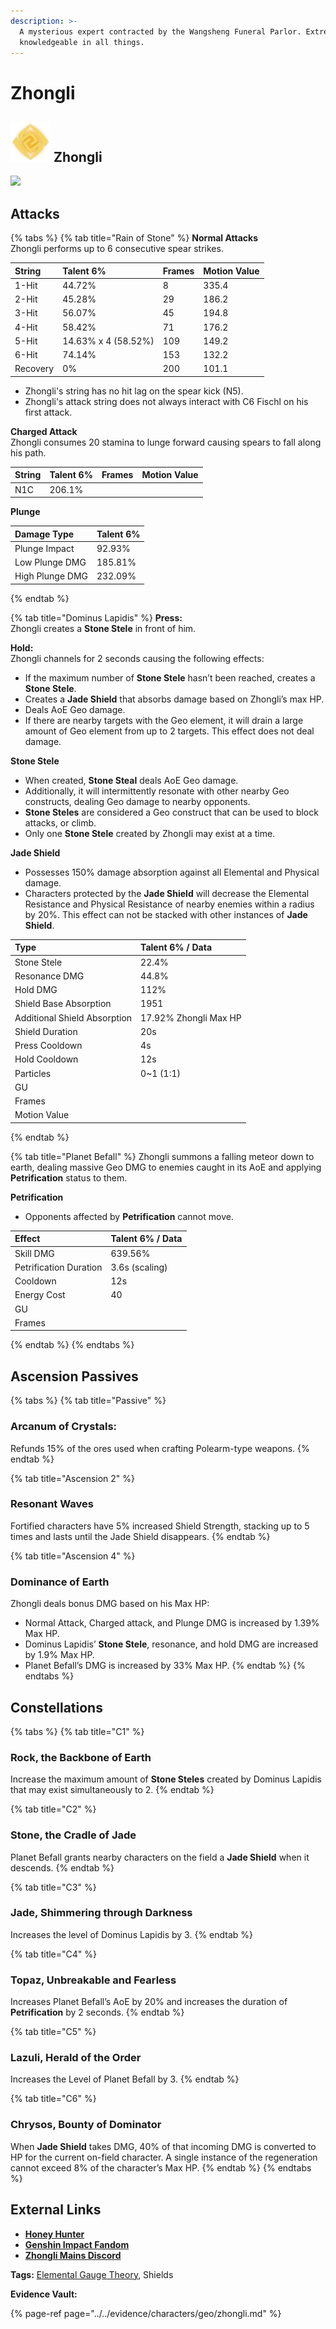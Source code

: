 ```yaml
---
description: >-
  A mysterious expert contracted by the Wangsheng Funeral Parlor. Extremely
  knowledgeable in all things.
---
```


# Zhongli

## ![](../../.gitbook/assets/element_geo.png) Zhongli

![](../../.gitbook/assets/zhongli.png)

## **Attacks**

{% tabs %}
{% tab title="Rain of Stone" %}
**Normal Attacks**  
Zhongli performs up to 6 consecutive spear strikes.

| String | Talent 6% | Frames | Motion Value |
| :--- | :--- | :--- | :--- |
| 1-Hit | 44.72% | 8 | 335.4 |
| 2-Hit | 45.28% | 29 | 186.2 |
| 3-Hit | 56.07% | 45 | 194.8 |
| 4-Hit | 58.42% | 71 | 176.2 |
| 5-Hit | 14.63% x 4 \(58.52%\) | 109 | 149.2 |
| 6-Hit | 74.14% | 153 | 132.2 |
| Recovery | 0% | 200 | 101.1 |

* Zhongli's string has no hit lag on the spear kick \(N5\).
* Zhongli's attack string does not always interact with C6 Fischl on his first attack.

**Charged Attack**  
Zhongli consumes 20 stamina to lunge forward causing spears to fall along his path.

| String | Talent 6% | Frames | Motion Value |
| :--- | :--- | :--- | :--- |
| N1C | 206.1% |  |  |

**Plunge**

| Damage Type | Talent 6% |
| :--- | :--- |
| Plunge Impact | 92.93% |
| Low Plunge DMG | 185.81% |
| High Plunge DMG | 232.09% |
{% endtab %}

{% tab title="Dominus Lapidis" %}
**Press:**  
Zhongli creates a **Stone Stele** in front of him.

**Hold:**  
Zhongli channels for 2 seconds causing the following effects:

* If the maximum number of **Stone Stele** hasn’t been reached, creates a **Stone Stele**.
* Creates a **Jade Shield** that absorbs damage based on Zhongli’s max HP.
* Deals AoE Geo damage.
* If there are nearby targets with the Geo element, it will drain a large amount of Geo element from up to 2 targets. This effect does not deal damage.

**Stone Stele**

* When created, **Stone Steal** deals AoE Geo damage. 
* Additionally, it will intermittently resonate with other nearby Geo constructs, dealing Geo damage to nearby opponents. 
* **Stone Steles** are considered a Geo construct that can be used to block attacks, or climb. 
* Only one **Stone Stele** created by Zhongli may exist at a time.  

**Jade Shield**

* Possesses 150% damage absorption against all Elemental and Physical damage. 
* Characters protected by the **Jade Shield** will decrease the Elemental Resistance and Physical Resistance of nearby enemies within a radius by 20%. This effect can not be stacked with other instances of **Jade Shield**.  

| Type | Talent 6% / Data |
| :--- | :--- |
| Stone Stele | 22.4% |
| Resonance DMG | 44.8% |
| Hold DMG | 112% |
| Shield Base Absorption | 1951 |
| Additional Shield Absorption | 17.92% Zhongli Max HP |
| Shield Duration | 20s |
| Press Cooldown | 4s |
| Hold Cooldown | 12s |
| Particles | 0~1 \(1:1\) |
| GU |  |
| Frames |  |
| Motion Value |  |
{% endtab %}

{% tab title="Planet Befall" %}
Zhongli summons a falling meteor down to earth, dealing massive Geo DMG to enemies caught in its AoE and applying **Petrification** status to them.

**Petrification**

* Opponents affected by **Petrification** cannot move.

| Effect | Talent 6% / Data |
| :--- | :--- |
| Skill DMG | 639.56% |
| Petrification Duration | 3.6s \(scaling\) |
| Cooldown | 12s |
| Energy Cost | 40 |
| GU |  |
| Frames |  |
{% endtab %}
{% endtabs %}

## **Ascension Passives**

{% tabs %}
{% tab title="Passive" %}
### Arcanum of Crystals:

Refunds 15% of the ores used when crafting Polearm-type weapons.
{% endtab %}

{% tab title="Ascension 2" %}
### Resonant Waves

Fortified characters have 5% increased Shield Strength, stacking up to 5 times and lasts until the Jade Shield disappears.
{% endtab %}

{% tab title="Ascension 4" %}
### Dominance of Earth

Zhongli deals bonus DMG based on his Max HP:

* Normal Attack, Charged attack, and Plunge DMG is increased by 1.39%  Max HP.
* Dominus Lapidis’ **Stone Stele**, resonance, and hold DMG are increased by 1.9% Max HP.
* Planet Befall’s DMG is increased by 33% Max HP. 
{% endtab %}
{% endtabs %}

## Constellations

{% tabs %}
{% tab title="C1" %}
### Rock, the Backbone of Earth

Increase the maximum amount of **Stone Steles** created by Dominus Lapidis that may exist simultaneously to 2.
{% endtab %}

{% tab title="C2" %}
### Stone, the Cradle of Jade

Planet Befall grants nearby characters on the field a **Jade Shield** when it descends.
{% endtab %}

{% tab title="C3" %}
### Jade, Shimmering through Darkness

Increases the level of Dominus Lapidis by 3.
{% endtab %}

{% tab title="C4" %}
### Topaz, Unbreakable and Fearless

Increases Planet Befall’s AoE by 20% and increases the duration of **Petrification** by 2 seconds.
{% endtab %}

{% tab title="C5" %}
### Lazuli, Herald of the Order

Increases the Level of Planet Befall by 3.
{% endtab %}

{% tab title="C6" %}
### Chrysos, Bounty of Dominator

When **Jade Shield** takes DMG, 40% of that incoming DMG is converted to HP for the current on-field character. A single instance of the regeneration cannot exceed 8% of the character’s Max HP.
{% endtab %}
{% endtabs %}

## **External Links**

* [**Honey Hunter**](https://genshin.honeyhunterworld.com/db/char/beidou/)
* [**Genshin Impact Fandom**](https://genshin-impact.fandom.com/wiki/Zhongli)
* [**Zhongli Mains Discord**](https://discord.gg/qrjeEyejsd)

**Tags:** [Elemental Gauge Theory](https://library.keqingmains.com/mechanics/combat/elemental-reactions/elemental-gauge-theory), Shields

**Evidence Vault:**

{% page-ref page="../../evidence/characters/geo/zhongli.md" %}

